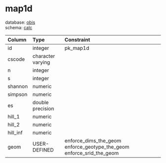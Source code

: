# map1d
database: [obis](../)  
schema: [calc](calc)  

|Column|Type|Constraint|
|:---|:---|:---|
|id|integer|pk_map1d |
|cscode|character varying||
|n|integer||
|s|integer||
|shannon|numeric||
|simpson|numeric||
|es|double precision||
|hill_1|numeric||
|hill_2|numeric||
|hill_inf|numeric||
|geom|USER-DEFINED|enforce_dims_the_geom enforce_geotype_the_geom enforce_srid_the_geom |
